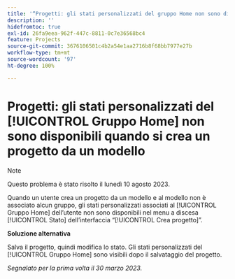 ```yaml
---
title: '“Progetti: gli stati personalizzati del gruppo Home non sono disponibili quando si crea un progetto da un modello”'
description: ''
hidefromtoc: true
exl-id: 26fa9eea-962f-447c-8811-0c7e36568bc4
feature: Projects
source-git-commit: 3676106501c4b2a54e1aa2716b8f68bb7977e27b
workflow-type: tm+mt
source-wordcount: '97'
ht-degree: 100%

---
```


# Progetti: gli stati personalizzati del [!UICONTROL Gruppo Home] non sono disponibili quando si crea un progetto da un modello

>[!NOTE]
>
>Questo problema è stato risolto il lunedì 10 agosto 2023.

Quando un utente crea un progetto da un modello e al modello non è associato alcun gruppo, gli stati personalizzati associati al [!UICONTROL Gruppo Home] dell’utente non sono disponibili nel menu a discesa [!UICONTROL Stato] dell’interfaccia “[!UICONTROL Crea progetto]”.

**Soluzione alternativa**

Salva il progetto, quindi modifica lo stato. Gli stati personalizzati del [!UICONTROL Gruppo Home] sono visibili dopo il salvataggio del progetto.

_Segnalato per la prima volta il 30 marzo 2023._
